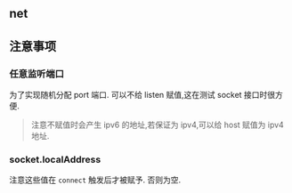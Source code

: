 ## net

## 注意事项
### 任意监听端口
为了实现随机分配 port 端口.
可以不给 listen 赋值,这在测试 socket 接口时很方便.

> 注意不赋值时会产生 ipv6 的地址,若保证为 ipv4,可以给 host
赋值为 ipv4 地址.

### socket.localAddress

注意这些值在 `connect` 触发后才被赋予.
否则为空.